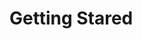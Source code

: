# Getting Stared

<script setup>
import { useData,use } from 'vitepress'

const { theme } = useData()
</script>

<template>
  <h1>{{ theme.footer.copyright }}</h1>
</template>
